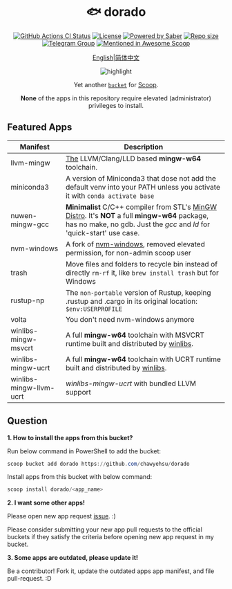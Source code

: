 <div align="center">
    <h1 align="center">🐟 dorado</h1>
    <p align="center">
        <a href="https://github.com/chawyehsu/dorado/actions/workflows/ci.yml"><img src="https://img.shields.io/github/actions/workflow/status/chawyehsu/dorado/ci.yml?style=flat-square&logo=github&label=Tests" alt="GitHub Actions CI Status"></a>
        <a href="https://github.com/chawyehsu/dorado/blob/master/LICENSE"><img src="https://img.shields.io/github/license/chawyehsu/dorado.svg?style=flat-square" alt="License"></a>
        <a href="https://www.microsoft.com/en-us/windows"><img src="https://img.shields.io/badge/Target-Windows%2010-0067B8.svg?style=flat-square" alt="Powered by Saber" /></a>
        <a href="https://github.com/chawyehsu/dorado"><img src="https://img.shields.io/github/repo-size/chawyehsu/dorado.svg?style=flat-square" alt="Repo size"></a>
        <a href="https://t.me/scoop_rs" title="Telegram Group"><img src="https://img.shields.io/badge/Telegram-Group-0067B8.svg?style=flat-square&logo=telegram&color=0088cc&labelColor=282c34&longCache=true" alt="Telegram Group"></a>
        <a href="https://github.com/scoopinstaller/awesome/blob/master/README.md" title="Awesome Scoop"><img src="https://awesome.re/mentioned-badge-flat.svg" alt="Mentioned in Awesome Scoop"></a>
    </p>
    <p align="center">
        <a href="README.md">English</a>|<a href="README.zh-Hans.md">简体中文</a>
    </p>
    <p align="center"><img align="center" src="https://user-images.githubusercontent.com/5764917/100413251-da9d0400-30b1-11eb-9bf8-3a97713e7730.gif" alt="highlight" /></p>
    <p align="center">
        Yet another <a href="https://github.com/lukesampson/scoop/wiki/Buckets"><code>bucket</code></a> for <a href="https://github.com/lukesampson/scoop">Scoop</a>.
    </p>
    <p align="center">
        <strong>None</strong> of the apps in this repository require elevated (administrator) privileges to install.
    </p>
</div>

Featured Apps
------------

| Manifest | Description |
|----------|-------------|
| llvm-mingw | [The](https://github.com/mstorsjo/llvm-mingw) LLVM/Clang/LLD based **mingw-w64** toolchain. |
| miniconda3 | A version of Miniconda3 that dose not add the default venv into your PATH unless you activate it with `conda activate base` |
| nuwen-mingw-gcc | **Minimalist** C/C++ compiler from STL's [MinGW Distro](https://nuwen.net/mingw.html). It's **NOT** a full **mingw-w64** package, has no make, no gdb. Just the *gcc* and *ld* for 'quick-start' use case. |
| nvm-windows | A fork of [nvm-windows](https://github.com/chawyehsu/nvm-windows), removed elevated permission, for non-admin scoop user |
| trash | Move files and folders to recycle bin instead of directly `rm-rf` it, like `brew install trash` but for Windows |
| rustup-np | The `non-portable` version of Rustup, keeping .rustup and .cargo in its original location: `$env:USERPROFILE` |
| volta | You don't need nvm-windows anymore |
| winlibs-mingw-msvcrt | A full **mingw-w64** toolchain with MSVCRT runtime built and distributed by [winlibs](http://winlibs.com/). |
| winlibs-mingw-ucrt | A full **mingw-w64** toolchain with UCRT runtime built and distributed by [winlibs](http://winlibs.com/). |
| winlibs-mingw-llvm-ucrt | *winlibs-mingw-ucrt* with bundled LLVM support |

Question
--------

**1. How to install the apps from this bucket?**

Run below command in PowerShell to add the bucket:

``` powershell
scoop bucket add dorado https://github.com/chawyehsu/dorado
```

Install apps from this bucket with below command:

``` powershell
scoop install dorado/<app_name>
```

**2. I want some other apps!**

Please open new app request [issue](https://github.com/chawyehsu/dorado/issues). :)

Please consider submitting your new app pull requests to the official buckets if
they satisfy the criteria before opening new app request in my bucket.

**3. Some apps are outdated, please update it!**

Be a contributor! Fork it, update the outdated apps app manifest, and file pull-request. :D
